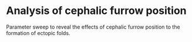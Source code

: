 # Analysis of cephalic furrow position

Parameter sweep to reveal the effects of cephalic furrow position to the formation of ectopic folds.
